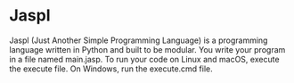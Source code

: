 # Jaspl

Jaspl (Just Another Simple Programming Language) is a programming language written in Python and built to be modular. You write your program in a file named main.jasp. To run your code on Linux and macOS, execute the execute file. On Windows, run the execute.cmd file. 
